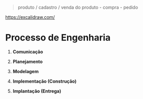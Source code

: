 > produto / cadastro / venda do produto - compra - pedido

https://excalidraw.com/

# Processo de Engenharia

1. **Comunicação**

2. **Planejamento**

3. **Modelagem**

4. **Implementação (Construção)**

5. **Implantação (Entrega)**
 
